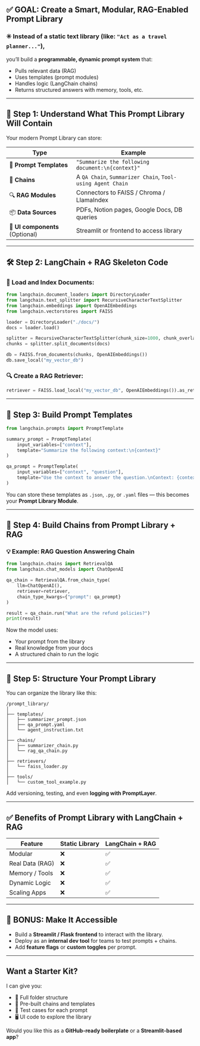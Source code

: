 

## ✅ GOAL: Create a Smart, Modular, RAG-Enabled Prompt Library

### ✳️ Instead of a static text library (like: `"Act as a travel planner..."`),

you’ll build a **programmable, dynamic prompt system** that:

* Pulls relevant data (RAG)
* Uses templates (prompt modules)
* Handles logic (LangChain chains)
* Returns structured answers with memory, tools, etc.

---

## 🧠 Step 1: Understand What This Prompt Library Will Contain

Your modern Prompt Library can store:

| Type                            | Example                                                    |
| ------------------------------- | ---------------------------------------------------------- |
| 📄 **Prompt Templates**         | `"Summarize the following document:\n{context}"`           |
| 🧩 **Chains**                   | A `QA Chain`, `Summarizer Chain`, `Tool-using Agent Chain` |
| 🔍 **RAG Modules**              | Connectors to FAISS / Chroma / LlamaIndex                  |
| 📦 **Data Sources**             | PDFs, Notion pages, Google Docs, DB queries                |
| 💬 **UI components** (Optional) | Streamlit or frontend to access library                    |

---

## 🛠️ Step 2: LangChain + RAG Skeleton Code

### 🧱 Load and Index Documents:

```python
from langchain.document_loaders import DirectoryLoader
from langchain.text_splitter import RecursiveCharacterTextSplitter
from langchain.embeddings import OpenAIEmbeddings
from langchain.vectorstores import FAISS

loader = DirectoryLoader("./docs/")
docs = loader.load()

splitter = RecursiveCharacterTextSplitter(chunk_size=1000, chunk_overlap=100)
chunks = splitter.split_documents(docs)

db = FAISS.from_documents(chunks, OpenAIEmbeddings())
db.save_local("my_vector_db")
```

### 🔍 Create a RAG Retriever:

```python
retriever = FAISS.load_local("my_vector_db", OpenAIEmbeddings()).as_retriever()
```

---

## 📄 Step 3: Build Prompt Templates

```python
from langchain.prompts import PromptTemplate

summary_prompt = PromptTemplate(
    input_variables=["context"],
    template="Summarize the following context:\n{context}"
)

qa_prompt = PromptTemplate(
    input_variables=["context", "question"],
    template="Use the context to answer the question.\nContext: {context}\nQuestion: {question}"
)
```

You can store these templates as `.json`, `.py`, or `.yaml` files — this becomes your **Prompt Library Module**.

---

## 🔗 Step 4: Build Chains from Prompt Library + RAG

### 💡 Example: RAG Question Answering Chain

```python
from langchain.chains import RetrievalQA
from langchain.chat_models import ChatOpenAI

qa_chain = RetrievalQA.from_chain_type(
    llm=ChatOpenAI(),
    retriever=retriever,
    chain_type_kwargs={"prompt": qa_prompt}
)

result = qa_chain.run("What are the refund policies?")
print(result)
```

Now the model uses:

* Your prompt from the library
* Real knowledge from your docs
* A structured chain to run the logic

---

## 💽 Step 5: Structure Your Prompt Library

You can organize the library like this:

```
/prompt_library/
│
├── templates/
│   ├── summarizer_prompt.json
│   ├── qa_prompt.yaml
│   └── agent_instruction.txt
│
├── chains/
│   ├── summarizer_chain.py
│   └── rag_qa_chain.py
│
├── retrievers/
│   └── faiss_loader.py
│
├── tools/
│   └── custom_tool_example.py
```

Add versioning, testing, and even **logging with PromptLayer**.

---

## ✅ Benefits of Prompt Library with LangChain + RAG

| Feature         | Static Library | LangChain + RAG |
| --------------- | -------------- | --------------- |
| Modular         | ❌              | ✅               |
| Real Data (RAG) | ❌              | ✅               |
| Memory / Tools  | ❌              | ✅               |
| Dynamic Logic   | ❌              | ✅               |
| Scaling Apps    | ❌              | ✅               |

---

## 🚀 BONUS: Make It Accessible

* Build a **Streamlit / Flask frontend** to interact with the library.
* Deploy as an **internal dev tool** for teams to test prompts + chains.
* Add **feature flags** or **custom toggles** per prompt.

---

## Want a Starter Kit?

I can give you:

* 📁 Full folder structure
* 🧩 Pre-built chains and templates
* 🧪 Test cases for each prompt
* 🖥️ UI code to explore the library

Would you like this as a **GitHub-ready boilerplate** or a **Streamlit-based app**?

